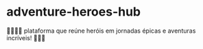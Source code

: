 # adventure-heroes-hub
🦹‍♀️🧙‍♀️ plataforma que reúne heróis em jornadas épicas e aventuras incríveis! 🦸‍♂️✨
